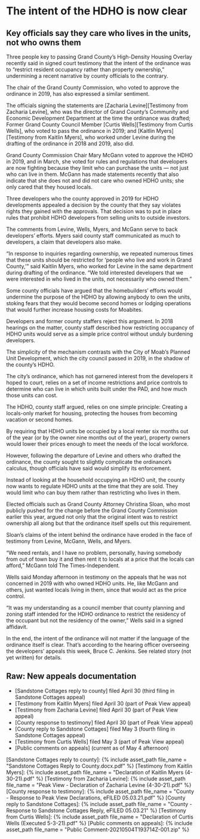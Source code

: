 # The intent of the HDHO is now clear

## Key officials say they care who lives in the units, not who owns them

Three people key to passing Grand County’s High-Density Housing Overlay recently said in signed court testimony that the intent of the ordinance was to “restrict resident occupancy rather than property ownership,” undermining a recent narrative by county officials to the contrary.

The chair of the Grand County Commission, who voted to approve the ordinance in 2019, has also expressed a similar sentiment.

The officials signing the statements are [Zacharia Levine][Testimony from Zacharia Levine], who was the director of Grand County’s Community and Economic Development Department at the time the ordinance was drafted; Former Grand County Council Member [Curtis Wells][Testimony from Curtis Wells], who voted to pass the ordinance in 2019; and [Kaitlin Myers][Testimony from Kaitlin Myers], who worked under Levine during the drafting of the ordinance in 2018 and 2019, also did.

Grand County Commission Chair Mary McGann voted to approve the HDHO in 2019, and in March, she voted for rules and regulations that developers are now fighting because they limit who can purchase the units — not just who can live in them. McGann has made statements recently that also indicate that she does not and did not care who owned HDHO units; she only cared that they housed locals.

Three developers who the county approved in 2019 for HDHO developments appealed a decision by the county that they say violates rights they gained with the approvals. That decision was to put in place rules that prohibit HDHO developers from selling units to outside investors.

The comments from Levine, Wells, Myers, and McGann serve to back developers’ efforts. Myers said county staff communicated as much to developers, a claim that developers also make.

“In response to inquiries regarding ownership, we repeated numerous times that these units should be restricted for ‘people who live and work in Grand County,’” said Kaitlin Myers, who worked for Levine in the same department during drafting of the ordinance. “We told interested developers that we were interested in who lived in the units, not necessarily who owned them.”

Some county officials have argued that the homebuilders’ efforts would undermine the purpose of the HDHO by allowing anybody to own the units, stoking fears that they would become second homes or lodging operations that would further increase housing costs for Moabites.

Developers and former county staffers reject this argument. In 2018 hearings on the matter, county staff described how restricting occupancy of HDHO units would serve as a simple price control without unduly burdening developers.

The simplicity of the mechanism contrasts with the City of Moab’s Planned Unit Development, which the city council passed in 2019, in the shadow of the county’s HDHO.

The city’s ordinance, which has not garnered interest from the developers it hoped to court, relies on a set of income restrictions and price controls to determine who can live in which units built under the PAD, and how much those units can cost.

The HDHO, county staff argued, relies on one simple principle: Creating a locals-only market for housing, protecting the houses from becoming vacation or second homes.

By requiring that HDHO units be occupied by a local renter six months out of the year (or by the owner nine months out of the year), property owners would lower their prices enough to meet the needs of the local workforce.

However, following the departure of Levine and others who drafted the ordinance, the county sought to slightly complicate the ordinance’s calculus, though officials have said would simplify its enforcement.

Instead of looking at the household occupying an HDHO unit, the county now wants to regulate HDHO units at the time that they are sold. They would limit who can buy them rather than restricting who lives in them.

Elected officials such as Grand County Attorney Christina Sloan, who most publicly pushed for the change before the Grand County Commission earlier this year, argued not only that the original intent was to restrict ownership all along but that the ordinance itself spells out this requirement.

Sloan’s claims of the intent behind the ordinance have eroded in the face of testimony from Levine, McGann, Wells, and Myers.

“We need rentals, and I have no problem, personally, having somebody from out of town buy it and then rent it to locals at a price that the locals can afford,” McGann told The Times-Independent.

Wells said Monday afternoon in testimony on the appeals that he was not concerned in 2019 with who owned HDHO units. He, like McGann and others, just wanted locals living in them, since that would act as the price control.

“It was my understanding as a council member that county planning and zoning staff intended for the HDHO ordinance to restrict the residency of the occupant but not the residency of the owner,” Wells said in a signed affidavit.

In the end, the intent of the ordinance will not matter if the language of the ordinance itself is clear. That’s according to the hearing officer overseeing the developers’ appeals this week, Bruce C. Jenkins. See related story (not yet written) for details.

## Raw: New appeals documentation

- [Sandstone Cottages reply to county] filed April 30 (third filing in Sandstone Cottages appeal)
- [Testimony from Kaitlin Myers] filed April 30 (part of Peak View appeal)
- [Testimony from Zacharia Levine] filed April 30 (part of Peak View appeal)
- [County response to testimony] filed April 30 (part of Peak View appeal)
- [County reply to Sandstone Cottages] filed May 3 (fourth filing in Sandstone Cottages appeal)
- [Testimony from Curtis Wells] filed May 3 (part of Peak View appeal)
- [Public comments on appeals] (current as of May 4 afternoon)

[Sandstone Cottages reply to county]: {% include asset_path file_name = "Sandstone Cottages Reply to County.docx.pdf" %}
[Testimony from Kaitlin Myers]: {% include asset_path file_name = "Declaration of Kaitlin Myers (4-30-21).pdf" %}
[Testimony from Zacharia Levine]: {% include asset_path file_name = "Peak View - Declaration of Zacharia Levine (4-30-21).pdf" %}
[County response to testimony]: {% include asset_path file_name = "County - Response to Peak View Declarations, eFILED 05.03.21.pdf" %}
[County reply to Sandstone Cottages]: {% include asset_path file_name = "County - Response to Sandstone Cottages Reply, eFILED 05.03.21" %}
[Testimony from Curtis Wells]: {% include asset_path file_name = "Declaration of Curtis Wells (Executed 5-3-21).pdf" %}
[Public comments on appeals]: {% include asset_path file_name = "Public Comment-20210504T193714Z-001.zip" %}
